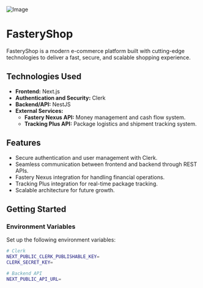 ![Image](https://github.com/user-attachments/assets/4e677eef-0481-4275-8af4-0cc0773db120)
# FasteryShop

FasteryShop is a modern e-commerce platform built with cutting-edge technologies to deliver a fast, secure, and scalable shopping experience.

## Technologies Used
- **Frontend:** Next.js
- **Authentication and Security:** Clerk
- **Backend/API:** NestJS
- **External Services:**
  - **Fastery Nexus API:** Money management and cash flow system.
  - **Tracking Plus API:** Package logistics and shipment tracking system.

## Features
- Secure authentication and user management with Clerk.
- Seamless communication between frontend and backend through REST APIs.
- Fastery Nexus integration for handling financial operations.
- Tracking Plus integration for real-time package tracking.
- Scalable architecture for future growth.

## Getting Started

### Environment Variables
Set up the following environment variables:

```bash
# Clerk
NEXT_PUBLIC_CLERK_PUBLISHABLE_KEY=
CLERK_SECRET_KEY=

# Backend API
NEXT_PUBLIC_API_URL=
